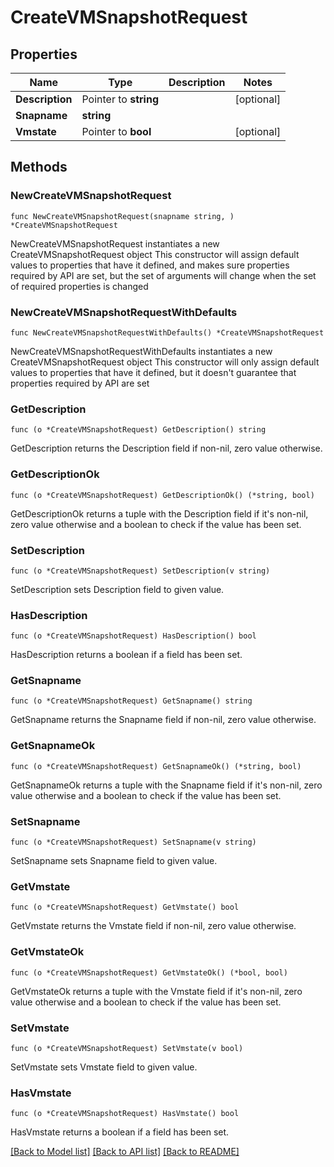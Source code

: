 # CreateVMSnapshotRequest

## Properties

Name | Type | Description | Notes
------------ | ------------- | ------------- | -------------
**Description** | Pointer to **string** |  | [optional] 
**Snapname** | **string** |  | 
**Vmstate** | Pointer to **bool** |  | [optional] 

## Methods

### NewCreateVMSnapshotRequest

`func NewCreateVMSnapshotRequest(snapname string, ) *CreateVMSnapshotRequest`

NewCreateVMSnapshotRequest instantiates a new CreateVMSnapshotRequest object
This constructor will assign default values to properties that have it defined,
and makes sure properties required by API are set, but the set of arguments
will change when the set of required properties is changed

### NewCreateVMSnapshotRequestWithDefaults

`func NewCreateVMSnapshotRequestWithDefaults() *CreateVMSnapshotRequest`

NewCreateVMSnapshotRequestWithDefaults instantiates a new CreateVMSnapshotRequest object
This constructor will only assign default values to properties that have it defined,
but it doesn't guarantee that properties required by API are set

### GetDescription

`func (o *CreateVMSnapshotRequest) GetDescription() string`

GetDescription returns the Description field if non-nil, zero value otherwise.

### GetDescriptionOk

`func (o *CreateVMSnapshotRequest) GetDescriptionOk() (*string, bool)`

GetDescriptionOk returns a tuple with the Description field if it's non-nil, zero value otherwise
and a boolean to check if the value has been set.

### SetDescription

`func (o *CreateVMSnapshotRequest) SetDescription(v string)`

SetDescription sets Description field to given value.

### HasDescription

`func (o *CreateVMSnapshotRequest) HasDescription() bool`

HasDescription returns a boolean if a field has been set.

### GetSnapname

`func (o *CreateVMSnapshotRequest) GetSnapname() string`

GetSnapname returns the Snapname field if non-nil, zero value otherwise.

### GetSnapnameOk

`func (o *CreateVMSnapshotRequest) GetSnapnameOk() (*string, bool)`

GetSnapnameOk returns a tuple with the Snapname field if it's non-nil, zero value otherwise
and a boolean to check if the value has been set.

### SetSnapname

`func (o *CreateVMSnapshotRequest) SetSnapname(v string)`

SetSnapname sets Snapname field to given value.


### GetVmstate

`func (o *CreateVMSnapshotRequest) GetVmstate() bool`

GetVmstate returns the Vmstate field if non-nil, zero value otherwise.

### GetVmstateOk

`func (o *CreateVMSnapshotRequest) GetVmstateOk() (*bool, bool)`

GetVmstateOk returns a tuple with the Vmstate field if it's non-nil, zero value otherwise
and a boolean to check if the value has been set.

### SetVmstate

`func (o *CreateVMSnapshotRequest) SetVmstate(v bool)`

SetVmstate sets Vmstate field to given value.

### HasVmstate

`func (o *CreateVMSnapshotRequest) HasVmstate() bool`

HasVmstate returns a boolean if a field has been set.


[[Back to Model list]](../README.md#documentation-for-models) [[Back to API list]](../README.md#documentation-for-api-endpoints) [[Back to README]](../README.md)


